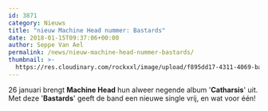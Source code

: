 ```yaml
---
id: 3871
category: Nieuws
title: "nieuw Machine Head nummer: Bastards"
date: 2018-01-15T09:37:06+00:00
author: Seppe Van Ael
permalink: /news/nieuw-machine-head-nummer-bastards/
thumbnail: >-
  https://res.cloudinary.com/rockxxl/image/upload/f895dd17-4311-4069-ba7a-d743f25fccbe.jpg
---
```

26 januari brengt **Machine Head** hun alweer negende album '**Catharsis**' uit. Met deze '**Bastards**' geeft de band een nieuwe single vrij, en wat voor één!
